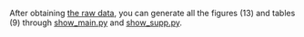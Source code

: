 After obtaining [the raw data](https://github.com/HaolingZHANG/DNASpiderWeb/blob/main/experiments/raw),
you can generate all the figures (13) and tables (9) through
[show_main.py](https://github.com/HaolingZHANG/DNASpiderWeb/blob/main/experiments/show_main.py) 
and 
[show_supp.py](https://github.com/HaolingZHANG/DNASpiderWeb/blob/main/experiments/show_supp.py).